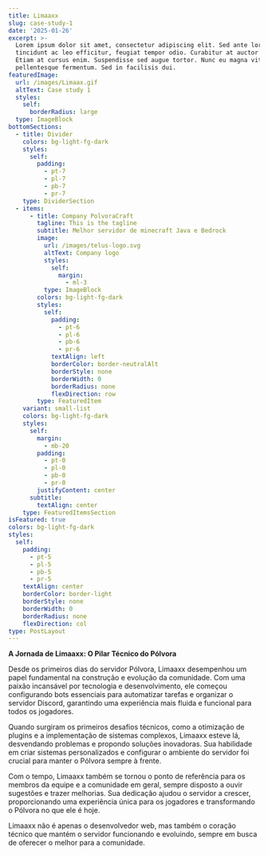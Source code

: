 ```yaml
---
title: Limaaxx
slug: case-study-1
date: '2025-01-26'
excerpt: >-
  Lorem ipsum dolor sit amet, consectetur adipiscing elit. Sed ante lorem,
  tincidunt ac leo efficitur, feugiat tempor odio. Curabitur at auctor sapien.
  Etiam at cursus enim. Suspendisse sed augue tortor. Nunc eu magna vitae lorem
  pellentesque fermentum. Sed in facilisis dui.
featuredImage:
  url: /images/Limaax.gif
  altText: Case study 1
  styles:
    self:
      borderRadius: large
  type: ImageBlock
bottomSections:
  - title: Divider
    colors: bg-light-fg-dark
    styles:
      self:
        padding:
          - pt-7
          - pl-7
          - pb-7
          - pr-7
    type: DividerSection
  - items:
      - title: Company PolvoraCraft
        tagline: This is the tagline
        subtitle: Melhor servidor de minecraft Java e Bedrock
        image:
          url: /images/telus-logo.svg
          altText: Company logo
          styles:
            self:
              margin:
                - ml-3
          type: ImageBlock
        colors: bg-light-fg-dark
        styles:
          self:
            padding:
              - pt-6
              - pl-6
              - pb-6
              - pr-6
            textAlign: left
            borderColor: border-neutralAlt
            borderStyle: none
            borderWidth: 0
            borderRadius: none
            flexDirection: row
        type: FeaturedItem
    variant: small-list
    colors: bg-light-fg-dark
    styles:
      self:
        margin:
          - mb-20
        padding:
          - pt-0
          - pl-0
          - pb-0
          - pr-0
        justifyContent: center
      subtitle:
        textAlign: center
    type: FeaturedItemsSection
isFeatured: true
colors: bg-light-fg-dark
styles:
  self:
    padding:
      - pt-5
      - pl-5
      - pb-5
      - pr-5
    textAlign: center
    borderColor: border-light
    borderStyle: none
    borderWidth: 0
    borderRadius: none
    flexDirection: col
type: PostLayout
---
```

**A Jornada de Limaaxx: O Pilar Técnico do Pólvora**

Desde os primeiros dias do servidor Pólvora, Limaaxx desempenhou um papel fundamental na construção e evolução da comunidade. Com uma paixão incansável por tecnologia e desenvolvimento, ele começou configurando bots essenciais para automatizar tarefas e organizar o servidor Discord, garantindo uma experiência mais fluida e funcional para todos os jogadores.

Quando surgiram os primeiros desafios técnicos, como a otimização de plugins e a implementação de sistemas complexos, Limaaxx esteve lá, desvendando problemas e propondo soluções inovadoras. Sua habilidade em criar sistemas personalizados e configurar o ambiente do servidor foi crucial para manter o Pólvora sempre à frente.

Com o tempo, Limaaxx também se tornou o ponto de referência para os membros da equipe e a comunidade em geral, sempre disposto a ouvir sugestões e trazer melhorias. Sua dedicação ajudou o servidor a crescer, proporcionando uma experiência única para os jogadores e transformando o Pólvora no que ele é hoje.

Limaaxx não é apenas o desenvolvedor web, mas também o coração técnico que mantém o servidor funcionando e evoluindo, sempre em busca de oferecer o melhor para a comunidade.



